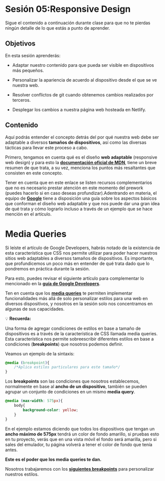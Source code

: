 # Sesión 05:Responsive Design

Sigue el contenido a continuación durante clase para que no te pierdas ningún
detalle de lo que estás a punto de aprender.

## Objetivos

En esta sesión aprenderás:

- Adaptar nuestro contenido para que pueda ser visible en dispositivos más 
  pequeños.

- Personalizar la apariencia de acuerdo al dispositivo desde el que se ve 
  nuestra web.

- Resolver conflictos de git cuando obtenemos cambios realizados por terceros.

- Desplegar los cambios a nuestra página web hosteada en Netlify.

## Contenido


Aquí podrás entender el concepto detrás del por qué nuestra web debe ser adaptable a diversos **tamaños de dispositivos**, así como las diversas tácticas para llevar este proceso a cabo.

Primero, tengamos en cuenta qué es el diseño **web adaptable** (responsive web design) y para esto la [**documentación oficial de MDN**](https://developer.mozilla.org/es/docs/Desarrollo_Web/Web_adaptable), tiene un breve resumen de que trata, a su vez, menciona los puntos más resaltantes que consisten en este concepto.

Tener en cuenta que en este enlace se listen recursos complementarios que no es necesario prestar atención en este momento del prework (puedes hacerlo si en caso deseas profundizar).Adentrando en materia, el equipo de [**Google**](https://developers.google.com/web/fundamentals/design-and-ux/responsive) tiene a disposición una guía sobre los aspectos básicos que conforman el diseño web adaptable y que nos puede dar una gran idea de qué trata y cómo lograrlo incluso a través de un ejemplo que se hace mención en el artículo.

# Media Queries

Si leíste el artículo de Google Developers, habrás notado de la existencia de esta característica que CSS nos permite utilizar para poder hacer nuestros sitios web adaptables a diversos tamaños de dispositivos. Es importante, que profundicemos un poco más en entender de qué trata dado que lo pondremos en práctica durante la sesión.

Para esto, puedes revisar el siguiente artículo para complementar lo mencionado en la [**guía de Google Developers**](https://desafiohosting.com/que-es-una-media-query/).

Ten en cuenta que los [**media queries**](https://css-tricks.com/css-media-queries/) te permiten implementar funcionalidades más allá de solo personalizar estilos para una web en diversos dispositivos, y nosotros en la sesión solo nos concentramos en algunas de sus capacidades.

💡 **Recuerda:**

Una forma de agregar condiciones de estilos en base a tamaño de dispositivos es a través de la característica de CSS llamada media queries.
Esta característica nos permite sobreescribir diferentes estilos en base a condiciones (**breakpoints**) que nosotros podemos definir.

Veamos un ejemplo de la sintaxis:

```css
@media (breakpoint){
    /*Aplica estilos particulares para este tamaño*/
}
```

Los **breakpoints** son las condiciones que nosotros establecemos, normalmente en base al **ancho de un dispositivo**, también se pueden agrupar un conjunto de condiciones en un mismo **media query**.

```css
@media (max-width: 575px){
    body{
        background-color: yellow;
    }
}
```

En el ejemplo estamos diciendo que todos los dispositivos que tengan un **ancho máximo de 575px** tendrá un color de fondo amarillo, si pruebas esto en tu proyecto, verás que en una vista móvil el fondo será amarilla, pero si sales del emulador, tu página volverá a tener el color de fondo que tenía antes.

**Este es el poder que los media queries te dan.**

Nosotros trabajaremos con los [**siguientes breakpoints**](https://getbootstrap.com/docs/4.1/layout/overview/) para personalizar nuestros estilos.

